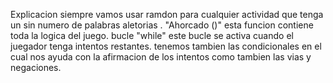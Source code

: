 Explicacion
siempre vamos usar ramdon para cualquier actividad que tenga un sin numero de palabras aletorias .
"Ahorcado ()" esta funcion contiene toda la logica del juego.
bucle "while" este bucle se activa cuando el juegador tenga intentos restantes.
tenemos tambien las condicionales en el cual nos ayuda con la afirmacion de los intentos como tambien las vias y negaciones.
